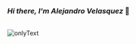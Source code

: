 ### _Hi there, I'm Alejandro Velasquez_ 👋
\
![onlyText](https://user-images.githubusercontent.com/92229666/222872000-c677be41-a820-4dbd-be0a-cea62e608308.gif)


